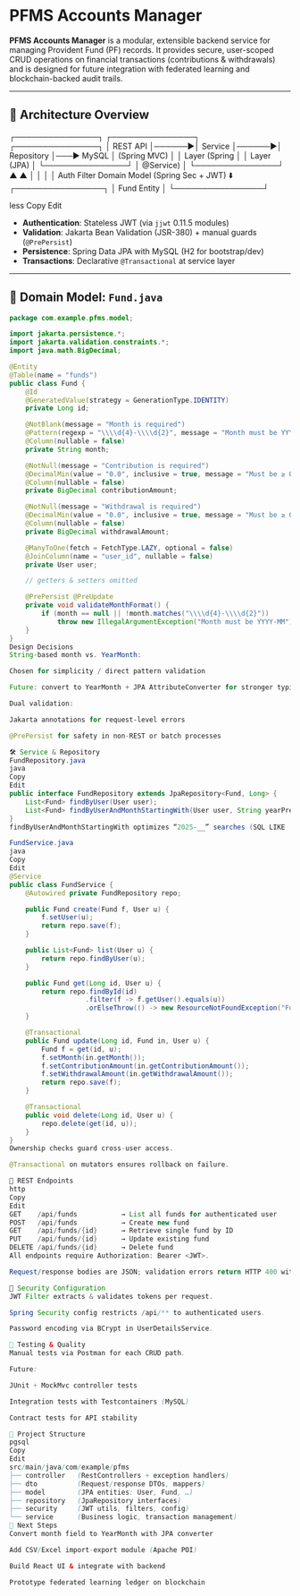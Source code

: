 # PFMS Accounts Manager

**PFMS Accounts Manager** is a modular, extensible backend service for managing Provident Fund (PF) records. It provides secure, user-scoped CRUD operations on financial transactions (contributions & withdrawals) and is designed for future integration with federated learning and blockchain-backed audit trails.

---

## 📐 Architecture Overview

┌───────────────┐ ┌───────────────┐ ┌───────────────┐
│ REST API │──────▶│ Service │──────▶│ Repository │───▶ MySQL
│ (Spring MVC) │ │ Layer (Spring │ │ Layer (JPA) │
└───────────────┘ │ @Service) │ └───────────────┘
▲ ▲
│ │
│ │
Auth Filter Domain Model
(Spring Sec + JWT) ⬇️
┌────────────────┐
│ Fund Entity │
└────────────────┘

less
Copy
Edit

- **Authentication**: Stateless JWT (via `jjwt` 0.11.5 modules)
- **Validation**: Jakarta Bean Validation (JSR-380) + manual guards (`@PrePersist`)
- **Persistence**: Spring Data JPA with MySQL (H2 for bootstrap/dev)
- **Transactions**: Declarative `@Transactional` at service layer

---

## 🧩 Domain Model: `Fund.java`

```java
package com.example.pfms.model;

import jakarta.persistence.*;
import jakarta.validation.constraints.*;
import java.math.BigDecimal;

@Entity
@Table(name = "funds")
public class Fund {
    @Id
    @GeneratedValue(strategy = GenerationType.IDENTITY)
    private Long id;

    @NotBlank(message = "Month is required")
    @Pattern(regexp = "\\\\d{4}-\\\\d{2}", message = "Month must be YYYY-MM")
    @Column(nullable = false)
    private String month;

    @NotNull(message = "Contribution is required")
    @DecimalMin(value = "0.0", inclusive = true, message = "Must be ≥ 0")
    @Column(nullable = false)
    private BigDecimal contributionAmount;

    @NotNull(message = "Withdrawal is required")
    @DecimalMin(value = "0.0", inclusive = true, message = "Must be ≥ 0")
    @Column(nullable = false)
    private BigDecimal withdrawalAmount;

    @ManyToOne(fetch = FetchType.LAZY, optional = false)
    @JoinColumn(name = "user_id", nullable = false)
    private User user;

    // getters & setters omitted

    @PrePersist @PreUpdate
    private void validateMonthFormat() {
        if (month == null || !month.matches("\\\\d{4}-\\\\d{2}"))
            throw new IllegalArgumentException("Month must be YYYY-MM");
    }
}
Design Decisions
String-based month vs. YearMonth:

Chosen for simplicity / direct pattern validation

Future: convert to YearMonth + JPA AttributeConverter for stronger typing

Dual validation:

Jakarta annotations for request‐level errors

@PrePersist for safety in non-REST or batch processes

🛠 Service & Repository
FundRepository.java
java
Copy
Edit
public interface FundRepository extends JpaRepository<Fund, Long> {
    List<Fund> findByUser(User user);
    List<Fund> findByUserAndMonthStartingWith(User user, String yearPrefix);
}
findByUserAndMonthStartingWith optimizes “2025-__” searches (SQL LIKE '2025-%').

FundService.java
java
Copy
Edit
@Service
public class FundService {
    @Autowired private FundRepository repo;

    public Fund create(Fund f, User u) {
        f.setUser(u);
        return repo.save(f);
    }

    public List<Fund> list(User u) {
        return repo.findByUser(u);
    }

    public Fund get(Long id, User u) {
        return repo.findById(id)
                   .filter(f -> f.getUser().equals(u))
                   .orElseThrow(() -> new ResourceNotFoundException("Fund"));
    }

    @Transactional
    public Fund update(Long id, Fund in, User u) {
        Fund f = get(id, u);
        f.setMonth(in.getMonth());
        f.setContributionAmount(in.getContributionAmount());
        f.setWithdrawalAmount(in.getWithdrawalAmount());
        return repo.save(f);
    }

    @Transactional
    public void delete(Long id, User u) {
        repo.delete(get(id, u));
    }
}
Ownership checks guard cross-user access.

@Transactional on mutators ensures rollback on failure.

🔗 REST Endpoints
http
Copy
Edit
GET    /api/funds           → List all funds for authenticated user
POST   /api/funds           → Create new fund
GET    /api/funds/{id}      → Retrieve single fund by ID
PUT    /api/funds/{id}      → Update existing fund
DELETE /api/funds/{id}      → Delete fund
All endpoints require Authorization: Bearer <JWT>.

Request/response bodies are JSON; validation errors return HTTP 400 with field‐level messages.

🔐 Security Configuration
JWT Filter extracts & validates tokens per request.

Spring Security config restricts /api/** to authenticated users.

Password encoding via BCrypt in UserDetailsService.

🧪 Testing & Quality
Manual tests via Postman for each CRUD path.

Future:

JUnit + MockMvc controller tests

Integration tests with Testcontainers (MySQL)

Contract tests for API stability

📂 Project Structure
pgsql
Copy
Edit
src/main/java/com/example/pfms
├── controller   (RestControllers + exception handlers)
├── dto          (Request/response DTOs, mappers)
├── model        (JPA entities: User, Fund, …)
├── repository   (JpaRepository interfaces)
├── security     (JWT utils, filters, config)
└── service      (Business logic, transaction management)
🔭 Next Steps
Convert month field to YearMonth with JPA converter

Add CSV/Excel import-export module (Apache POI)

Build React UI & integrate with backend

Prototype federated learning ledger on blockchain
```
